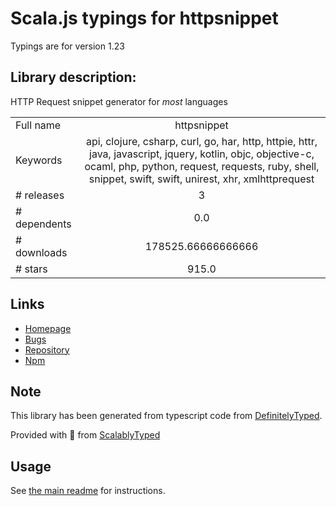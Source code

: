 
# Scala.js typings for httpsnippet

Typings are for version 1.23

## Library description:
HTTP Request snippet generator for *most* languages

|                    |                 |
| ------------------ | :-------------: |
| Full name          | httpsnippet |
| Keywords           | api, clojure, csharp, curl, go, har, http, httpie, httr, java, javascript, jquery, kotlin, objc, objective-c, ocaml, php, python, request, requests, ruby, shell, snippet, swift, swift, unirest, xhr, xmlhttprequest |
| # releases         | 3 |
| # dependents       | 0.0 |
| # downloads        | 178525.66666666666 |
| # stars            | 915.0 |

## Links
- [Homepage](https://github.com/Mashape/httpsnippet)
- [Bugs](https://github.com/Mashape/httpsnippet/issues)
- [Repository](https://github.com/Mashape/httpsnippet)
- [Npm](https://www.npmjs.com/package/httpsnippet)
    


## Note
This library has been generated from typescript code from [DefinitelyTyped](https://definitelytyped.org).

Provided with :purple_heart: from [ScalablyTyped](https://github.com/oyvindberg/ScalablyTyped)

## Usage
See [the main readme](../../readme.md) for instructions.



